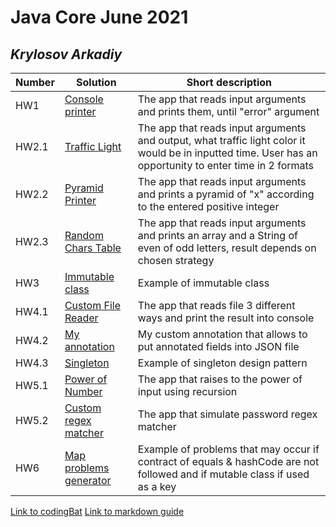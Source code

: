 # Java Core June 2021

## *Krylosov Arkadiy*

| Number | Solution  | Short description
| --- | --- | --- |
| HW1 | [Console printer](https://github.com/NikolaevArtem/Java_Core_June_2021/tree/feature/KrylosovArkady/src/main/java/homework_1) | The app that reads input arguments and prints them, until "error" argument |
| HW2.1 | [Traffic Light](https://github.com/NikolaevArtem/Java_Core_June_2021/tree/feature/KrylosovArkady/src/main/java/homework_2/traffic_light) | The app that reads input arguments and output, what traffic light color it would be in inputted time. User has an opportunity to enter time in 2 formats |
| HW2.2 | [Pyramid Printer](https://github.com/NikolaevArtem/Java_Core_June_2021/tree/feature/KrylosovArkady/src/main/java/homework_2/pyramid_printer) | The app that reads input arguments and prints a pyramid of "x" according to the entered positive integer|
| HW2.3 | [Random Chars Table](https://github.com/NikolaevArtem/Java_Core_June_2021/tree/feature/KrylosovArkady/src/main/java/homework_2/random_chars_table) | The app that reads input arguments and prints an array and a String of even of odd letters, result depends on chosen strategy| 
| HW3 | [Immutable class](https://github.com/NikolaevArtem/Java_Core_June_2021/tree/feature/KrylosovArkady/src/main/java/homework_3) | Example of immutable class|
| HW4.1 | [Custom File Reader](https://github.com/NikolaevArtem/Java_Core_June_2021/tree/feature/KrylosovArkady/src/main/java/homework_4/custom_file_reader) |The app that reads file 3 different ways and print the result into console | 
| HW4.2 | [My annotation](https://github.com/NikolaevArtem/Java_Core_June_2021/tree/feature/KrylosovArkady/src/main/java/homework_4/custom_annotation) | My custom annotation that allows to put annotated fields into JSON file| 
| HW4.3 | [Singleton](https://github.com/NikolaevArtem/Java_Core_June_2021/tree/feature/KrylosovArkady/src/main/java/homework_4/singleton) |Example of singleton design pattern | 
| HW5.1 | [Power of Number](https://github.com/NikolaevArtem/Java_Core_June_2021/tree/feature/KrylosovArkady/src/main/java/homework_5/power_of_number) |The app that raises to the power of input using recursion  |
| HW5.2 | [Custom regex matcher](https://github.com/NikolaevArtem/Java_Core_June_2021/tree/feature/KrylosovArkady/src/main/java/homework_5/custom_regex_matcher) |The app that simulate password regex matcher |
| HW6 | [Map problems generator](https://github.com/NikolaevArtem/Java_Core_June_2021/tree/feature/KrylosovArkady/src/main/java/homework_6/map_problems_generator) |Example of problems that may occur if contract of equals & hashCode are not followed and if mutable class if used as a key |
[Link to codingBat](https://codingbat.com/done?user=krylosov.arkady@yandex.ru&tag=8157289593)
[Link to markdown guide](https://github.com/adam-p/markdown-here/wiki/Markdown-Cheatsheet)
